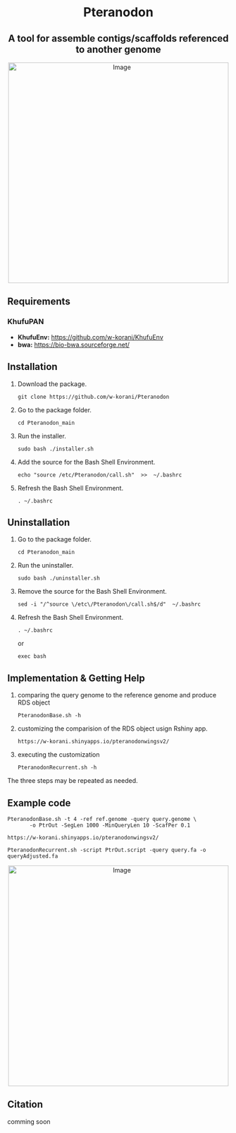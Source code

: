 <div align="center">
  <center><h1>Pteranodon</h1></center>
  <center><h2>A tool for assemble contigs/scaffolds referenced to another genome</h2></center>
  <img width="500" alt="Image" src="https://github.com/user-attachments/assets/e905befa-2785-40e5-b0da-a11748ea1137" />
</div>

## Requirements
### KhufuPAN
- **KhufuEnv:** https://github.com/w-korani/KhufuEnv
- **bwa:** https://bio-bwa.sourceforge.net/

## Installation

1. Download the package.
   ```
   git clone https://github.com/w-korani/Pteranodon
   ```
2. Go to the package folder.
   ```
   cd Pteranodon_main
   ```
3. Run the installer.
   ```
   sudo bash ./installer.sh
   ```
4. Add the source for the Bash Shell Environment.
   ```
   echo "source /etc/Pteranodon/call.sh"  >>  ~/.bashrc
   ```
5. Refresh the Bash Shell Environment.
   ```
   . ~/.bashrc
   ```


## Uninstallation
1. Go to the package folder.
   ```
   cd Pteranodon_main
   ```
2. Run the uninstaller.
   ```
   sudo bash ./uninstaller.sh
   ```
3. Remove the source for the Bash Shell Environment.
   ```
   sed -i "/^source \/etc\/Pteranodon\/call.sh$/d"  ~/.bashrc
   ```
4. Refresh the Bash Shell Environment.
   ```
   . ~/.bashrc  
   ```
   or
   ```
   exec bash
   ```

## Implementation & Getting Help

1. comparing the query genome to the reference genome and produce RDS object
   ```
   PteranodonBase.sh -h
   ```
2. customizing the comparision of the RDS object usign Rshiny app.
   ```
   https://w-korani.shinyapps.io/pteranodonwingsv2/
   ```
3. executing the customization
   ```
   PteranodonRecurrent.sh -h
   ```
The three steps may be repeated as needed.


## Example code
```
PteranodonBase.sh -t 4 -ref ref.genome -query query.genome \
       -o PtrOut -SegLen 1000 -MinQueryLen 10 -ScafPer 0.1
```
```
https://w-korani.shinyapps.io/pteranodonwingsv2/
```
```
PteranodonRecurrent.sh -script PtrOut.script -query query.fa -o queryAdjusted.fa
```

<div align="center">
  <img width="500" alt="Image" src="https://github.com/user-attachments/assets/926ce715-1053-46b9-818e-6e6fe76b325d" />
</div>


## Citation
comming soon
